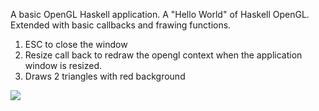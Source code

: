 A basic OpenGL Haskell application. A "Hello World" of Haskell OpenGL.  
Extended with basic callbacks and frawing functions. 
1) ESC to close the window
2) Resize call back to redraw the opengl context when the application window is resized.
3) Draws 2 triangles with red background

![](https://raw.github.com/madjestic/Haskell-OpenGL-Tutorial/master/tutorial03/NGL.png)

